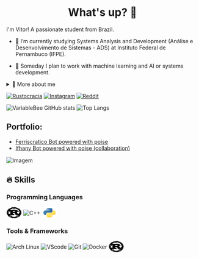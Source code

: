 <!--título-->
<div align="center">
    <h1>What's up? 🦐</h1>
</div>

<!-- Presentation -->
<p>
  I'm Vitor! A passionate student from Brazil.

  - 🎈 I’m currently studying Systems Analysis and Development (Análise e Desenvolvimento de Sistemas - ADS) at Instituto Federal de Pernambuco (IFPE).

  - 🔔 Someday I plan to work with machine learning and AI or systems development.
</p>

<!-- Dropdown -->
<details>
  <summary>💎 More about me</summary>

  - 💬 I am 16 years old, currently living in Brazil. I have B1-B2 level in English and have started studying in february 2024 with Python with the [Curso em Video](https://www.youtube.com/c/CursoemV%C3%ADdeo) channel, I then tried JavaScript and found it boring, so I switched to Rust based on a recommendation. I enjoyed programming in a low-level language, which is why I also started studying C++.

  - ⚡ I enjoy games, math, physics, some animes/mangas, and solving the Rubik's cube and its variations. My favorite game is Hollow Knight and my favorite anime/manga is JoJo.
</details>

<!-- Links -->
[![Rustocracia](https://img.shields.io/badge/Rustocracia-7289DA?style=for-the-badge&logo=discord&logoColor=white)](https://discord.gg/Xs6bYsqKej)
[![Instagram](https://img.shields.io/badge/Instagram-E4405F?style=for-the-badge&logo=instagram&logoColor=white)](https://www.instagram.com/tuskoverheavenact5?igsh=MWp6dmo2ZmZxbTBqNw==)
[![Reddit](https://img.shields.io/badge/Reddit-FF4500?style=for-the-badge&logo=reddit&logoColor=white)](https://www.reddit.com/user/vitu_dev/)

<!-- GithubStats -->
![VariableBee GitHub stats](https://github-readme-stats.vercel.app/api?username=tokkitomare&show_icons=true&theme=radical)
![Top Langs](https://github-readme-stats.vercel.app/api/top-langs/?username=tokkitomare&langs_count=8&theme=radical&layout=compact)

<!-- Portfolio -->
## Portfolio:
- [Ferriscratico Bot powered with poise](https://github.com/tokkitomare/ferriscratico)
- [Ifhany Bot powered with poise (collaboration)](https://github.com/Fhany-Server/ifhany)

<!-- GIF -->
<p align="left">
  <img align="center" src="https://steamuserimages-a.akamaihd.net/ugc/2276069341808066917/35A0463D17CF420992A3F9BBF6B99284608F171C/?imw=5000&imh=5000&ima=fit&impolicy=Letterbox&imcolor=%23000000&letterbox=false" alt="Imagem">
</p>

## 🔥 Skills
<!-- Skills: Programming Languages -->
  <div style="flex-basis: 48%;">
    <h3>Programming Languages</h3>
    <img align="center" alt="Rust" height="30" width="40" src="https://raw.githubusercontent.com/devicons/devicon/master/icons/rust/rust-original.svg">
    <img align="center" alt="C++" height="30" width="40" src="https://cdn.jsdelivr.net/gh/devicons/devicon@latest/icons/cplusplus/cplusplus-original.svg">
    <img align="center" alt="Python" height="30" width="40" src="https://raw.githubusercontent.com/devicons/devicon/master/icons/python/python-original.svg">
  </div>
  
  <!-- Skills: Tools & Frameworks -->
  <!-- <img aling="center" alt="Docker" height="30" width="40" src=""> -->
  <div style="flex-basis: 48%;">
    <h3>Tools & Frameworks</h3>
    <img align="center" alt="Arch Linux" height="30" width="40" src="https://cdn.jsdelivr.net/gh/devicons/devicon/icons/archlinux/archlinux-original.svg">
    <img align="center" alt="VScode" height="30" width="40" src="https://cdn.jsdelivr.net/gh/devicons/devicon/icons/vscode/vscode-original.svg">
    <img align="center" alt="Git" height="30" width="40" src="https://cdn.jsdelivr.net/gh/devicons/devicon/icons/git/git-original.svg">
    <img align="center" alt="Docker" height="30" width="40" src="https://cdn.jsdelivr.net/gh/devicons/devicon/icons/docker/docker-original.svg">
    <a href="https://crates.io/crates/poise">
      <img align="center" alt="Poise" height="30" width="40" src="https://raw.githubusercontent.com/devicons/devicon/master/icons/rust/rust-original.svg">
    </a>
  </div>
  
  <!-- Skills: Libraries -->
  <!-- <div style="flex-basis: 48%;">
    <h3>Libraries</h3>
    
  </div> -->

